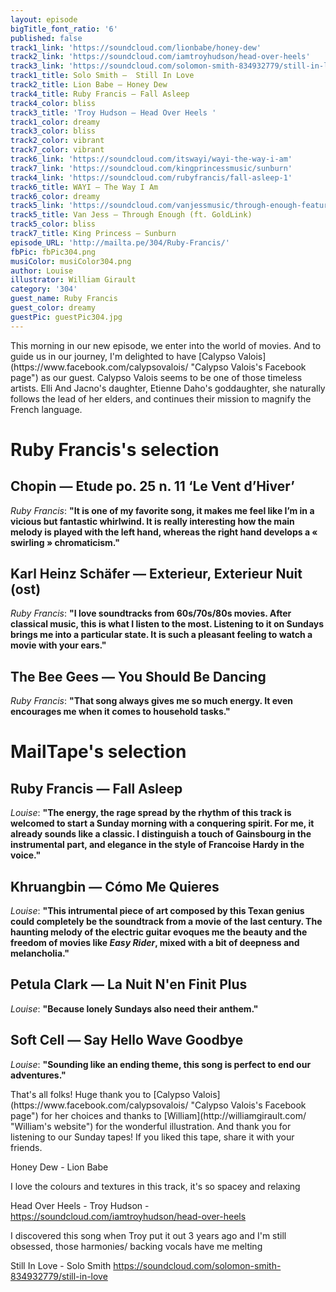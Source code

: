 ```yaml
---
layout: episode
bigTitle_font_ratio: '6'
published: false
track1_link: 'https://soundcloud.com/lionbabe/honey-dew'
track2_link: 'https://soundcloud.com/iamtroyhudson/head-over-heels'
track3_link: 'https://soundcloud.com/solomon-smith-834932779/still-in-love'
track1_title: Solo Smith —  Still In Love
track2_title: Lion Babe — Honey Dew
track4_title: Ruby Francis — Fall Asleep
track4_color: bliss
track3_title: 'Troy Hudson — Head Over Heels '
track1_color: dreamy
track3_color: bliss
track2_color: vibrant
track7_color: vibrant
track6_link: 'https://soundcloud.com/itswayi/wayi-the-way-i-am'
track7_link: 'https://soundcloud.com/kingprincessmusic/sunburn'
track4_link: 'https://soundcloud.com/rubyfrancis/fall-asleep-1'
track6_title: WAYI — The Way I Am
track6_color: dreamy
track5_link: 'https://soundcloud.com/vanjessmusic/through-enough-featuring-goldlink'
track5_title: Van Jess — Through Enough (ft. GoldLink)
track5_color: bliss
track7_title: King Princess — Sunburn
episode_URL: 'http://mailta.pe/304/Ruby-Francis/'
fbPic: fbPic304.png
musiColor: musiColor304.png
author: Louise
illustrator: William Girault
category: '304'
guest_name: Ruby Francis
guest_color: dreamy
guestPic: guestPic304.jpg
---
```



<p id="introduction">This morning in our new episode, we enter into the world of movies. And to guide us in our journey, I'm delighted to have [Calypso Valois](https://www.facebook.com/calypsovalois/ "Calypso Valois's Facebook page") as our guest. Calypso Valois seems to be one of those timeless artists. Elli And Jacno's daughter, Etienne Daho's goddaughter, she naturally follows the lead of her elders, and continues their mission to magnify the French language.</p>


# Ruby Francis's selection


## Chopin — Etude po. 25 n. 11 ‘Le Vent d’Hiver’
_Ruby Francis_: **"**It is one of my favorite song, it makes me feel like I’m in a vicious but fantastic whirlwind. It is really interesting how the main melody is played with the left hand, whereas the right hand develops a « swirling » chromaticism.**"**

## Karl Heinz Schäfer — Exterieur, Exterieur Nuit (ost)
_Ruby Francis_: **"**I love soundtracks from 60s/70s/80s movies. After classical music, this is what I listen to the most. Listening to it on Sundays brings me into a particular state. It is such a pleasant feeling to watch a movie with your ears.**"**

## The Bee Gees — You Should Be Dancing
_Ruby Francis_: **"**That song always gives me so much energy. It even encourages me when it comes to household tasks.**"**

# MailTape's selection

## Ruby Francis — Fall Asleep
_Louise_: **"**The energy, the rage spread by the rhythm of this track is welcomed to start a Sunday morning with a conquering spirit. For me, it already sounds like a classic. I distinguish a touch of Gainsbourg in the instrumental part, and elegance in the style of Francoise Hardy in the voice.**"**

## Khruangbin — Cómo Me Quieres
_Louise_: **"**This intrumental piece of art composed by this Texan genius could completely be the soundtrack from a movie of the last century.
The haunting melody of the electric guitar evoques me the beauty and the freedom of movies like _Easy Rider_, mixed with a bit of deepness and melancholia.**"**

## Petula Clark — La Nuit N'en Finit Plus
_Louise_: **"**Because lonely Sundays also need their anthem.**"**

## Soft Cell — Say Hello Wave Goodbye
_Louise_: **"**Sounding like an ending theme, this song is perfect to end our adventures.**"**

<p id="outroduction">That's all folks! Huge thank you to [Calypso Valois](https://www.facebook.com/calypsovalois/ "Calypso Valois's Facebook page") for her choices and thanks to [William](http://williamgirault.com/ "William's website") for the wonderful illustration. And thank you for listening to our Sunday tapes! If you liked this tape, share it with your friends.</p>

Honey Dew - Lion Babe 

I love the colours and textures in this track, it's so spacey and relaxing

Head Over Heels - Troy Hudson - https://soundcloud.com/iamtroyhudson/head-over-heels

I discovered this song when Troy put it out 3 years ago and I'm still obsessed, those harmonies/ backing vocals have me melting

Still In Love - Solo Smith https://soundcloud.com/solomon-smith-834932779/still-in-love
